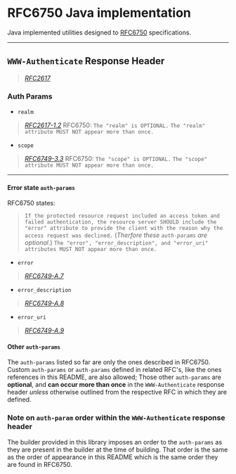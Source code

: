 # RFC6750 Java implementation
Java implemented utilities designed to [RFC6750](https://tools.ietf.org/html/rfc6750#section-3.1) specifications.

---

## `WWW-Authenticate` Response Header
> _[RFC2617](https://tools.ietf.org/html/rfc2617)_

### Auth Params
* `realm`
> _[RFC2617-1.2](https://tools.ietf.org/html/rfc2617#section-1.2)_
RFC6750:
> `The "realm" is OPTIONAL.`
> `The "realm" attribute MUST NOT appear more than once.`

* `scope`
> _[RFC6749-3.3](https://tools.ietf.org/html/rfc6749#section-3.3)_
RFC6750:
> `The "scope" is OPTIONAL.`
> `The "scope" attribute MUST NOT appear more than once.`

---

#### Error state `auth-params`
RFC6750 states:
> `If the protected resource request included an access token and failed authentication, the resource server SHOULD include the "error" attribute to provide the client with the reason why the access request was declined.`
(_Therfore these `auth-params` are optional._)
> `The "error", "error_description", and "error_uri" attributes MUST NOT appear more than once.`

* `error`
> _[RFC6749-A.7](https://tools.ietf.org/html/rfc6749#appendix-A.7)_
* `error_description`
> _[RFC6749-A.8](https://tools.ietf.org/html/rfc6749#appendix-A.8)_
* `error_uri`
> _[RFC6749-A.9](https://tools.ietf.org/html/rfc6749#appendix-A.9)_

#### Other `auth-params`
The `auth-params` listed so far are only the ones described in RFC6750.
Custom `auth-params` or `auth-params` defined in related RFC's, like the ones references in this README, are also allowed; Those other `auth-params` are **optional**, and **can occur more than once** in the `WWW-Authenticate` response header _unless_ otherwise outlined from the respective RFC in which they are defined.

### Note on `auth-param` order within the `WWW-Authenticate` response header
The builder provided in this library imposes an order to the `auth-params` as they are present in the builder at the time of building. That order is the same as the order of appearance in this README which is the same order they are found in RFC6750.
